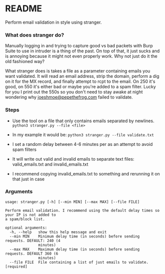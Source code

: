 # README #

Perform email validation in style using stranger.

### What does stranger do? ###

Manually logging in and trying to capture good vs bad packets with Burp Suite to use in intruder is a thing of the past. On top of that, it just sucks and is annoying because it might not even properly work. Why not just do it the old fashioned way?

What stranger does is takes a file as a parameter containing emails you want validated.
It will read an email address, strip the domain, perform a dig on it for the MX record, and finally attempt to rcpt to the email. On 250 it's good, on 550 it's either bad or maybe you're added to a spam filter.
Lucky for you I print out the 550s so you don't need to stay awake at night wondering why joeshmoe@pepethefrog.com failed to validate.

### Steps ###

* Use the tool on a file that only contains emails separated by newlines.
```python3 stranger.py --file <file>```

* In my example it would be:
```python3 stranger.py --file validate.txt```

* I set a random delay between 4-6 minutes per as an attempt to avoid spam filters
* It will write out valid and invalid emails to separate text files: valid_emails.txt and invalid_emails.txt
* I recommend copying invalid_emails.txt to something and rerunning it on that just in case

### Arguments ###

```plaintext
usage: stranger.py [-h] [--min MIN] [--max MAX] [--file FILE]

Perform email validation. I recommend using the default delay times so your IP is not added to
a spam/block list.

optional arguments:
  -h, --help   show this help message and exit
  --min MIN    Minimum delay time (in seconds) before sending requests. DEFAULT: 240 (4
               minutes)
  --max MAX    Maximum delay time (in seconds) before sending requests. DEFAULT 360 (6
               minutes)
  --file FILE  File containing a list of just emails to validate. [required]
```
